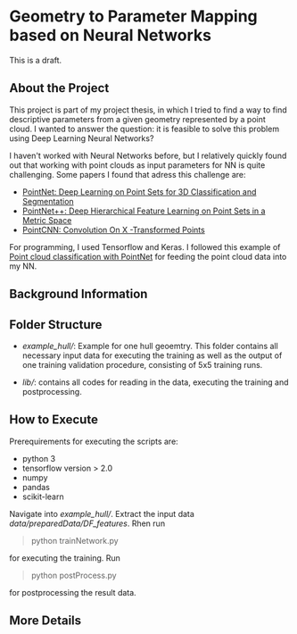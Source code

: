 

# Geometry to Parameter Mapping based on Neural Networks
This is a draft.

## About the Project
This project is part of my project thesis, in which I tried to find a way to find descriptive parameters from a given geometry represented by a point cloud. I wanted to answer the question: it is feasible to solve this problem using Deep Learning Neural Networks? 

I haven't worked with Neural Networks before, but I relatively quickly found out that working with point clouds as input parameters for NN is quite challenging. Some papers I found that adress this challenge are:


- [PointNet: Deep Learning on Point Sets for 3D Classification and Segmentation](https://arxiv.org/pdf/1612.00593.pdf)
- [PointNet++: Deep Hierarchical Feature Learning on
Point Sets in a Metric Space](https://arxiv.org/pdf/1706.02413.pdf)
- [PointCNN: Convolution On X -Transformed Points](https://arxiv.org/pdf/1801.07791.pdf)


For programming, I used Tensorflow and Keras. I followed this example of [Point cloud classification with PointNet](https://keras.io/examples/vision/pointnet/) for feeding the point cloud data into my NN. 


## Background Information


## Folder Structure
- *example_hull/*: Example for one hull geoemtry. 
This folder contains all necessary input data for executing the training as well as the output of one training validation procedure, consisting of 5x5 training runs. 

- *lib/*: contains all codes for reading in the data, executing the training and postprocessing.

## How to Execute
Prerequirements for executing the scripts are:

- python 3
- tensorflow version > 2.0
- numpy
- pandas
- scikit-learn

Navigate into *example_hull/*. Extract the input data *data/preparedData/DF_features*. Rhen run

> python trainNetwork.py

for executing the training. Run

> python postProcess.py

for postprocessing the result data.

## More Details
